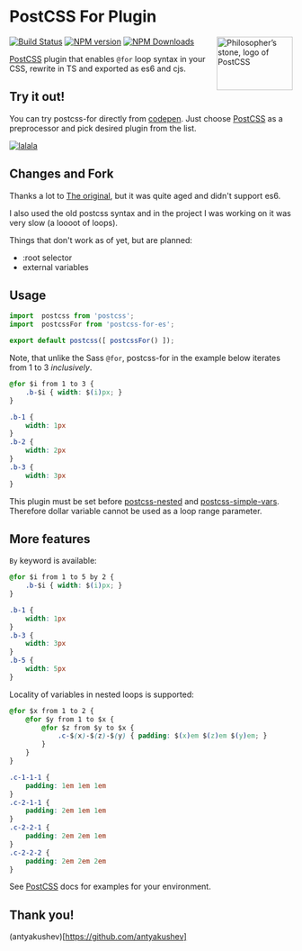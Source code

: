 # PostCSS For Plugin
[![Build Status](https://travis-ci.org/lacrioque/postcss-for-es.svg)][ci] 
[![NPM version](https://badge.fury.io/js/postcss-for-es.svg)][npm] 
[![NPM Downloads](https://img.shields.io/npm/dm/postcss-for-es.svg)](https://www.npmjs.org/package/postcss-for-es)
[
    <img align="right" width="135" height="95" src="http://postcss.github.io/postcss/logo-leftp.png" title="Philosopher’s stone, logo of PostCSS">
][PostCSS]

[PostCSS] plugin that enables `@for` loop syntax in your CSS, rewrite in TS and exported as es6 and cjs.

## Try it out!

You can try postcss-for directly from [codepen]. 
Just choose [PostCSS] as a preprocessor and pick desired plugin from the list.

[
    ![lalala](https://raw.githubusercontent.com/lacrioque/postcss-for-es/9a8663762bdb65f94a054926e2eba3b0d8f89c68/resources/codepen.png)
][codepen]

## Changes and Fork

Thanks a lot to [The original](https://github.com/antyakushev/postcss-for), but it was quite aged and didn't support es6. 

I also used the old postcss syntax and in the project I was working on it was very slow (a loooot of loops).

Things that don't work as of yet, but are planned:

- :root selector
- external variables


## Usage

```js
import  postcss from 'postcss';
import  postcssFor from 'postcss-for-es';

export default postcss([ postcssFor() ]);
```

Note, that unlike the Sass `@for`, postcss-for in the example below iterates from 1 to 3 *inclusively*.
```css
@for $i from 1 to 3 {
    .b-$i { width: $(i)px; }
}
```

```css
.b-1 {
    width: 1px
}
.b-2 {
    width: 2px
}
.b-3 {
    width: 3px
}
```

This plugin must be set before [postcss-nested] and [postcss-simple-vars]. 
Therefore dollar variable cannot be used as a loop range parameter.

## More features

`By` keyword is available:

```css
@for $i from 1 to 5 by 2 {
    .b-$i { width: $(i)px; }
}
```

```css
.b-1 {
    width: 1px
}
.b-3 {
    width: 3px
}
.b-5 {
    width: 5px
}
```

Locality of variables in nested loops is supported:
```css
@for $x from 1 to 2 { 
    @for $y from 1 to $x { 
        @for $z from $y to $x { 
            .c-$(x)-$(z)-$(y) { padding: $(x)em $(z)em $(y)em; } 
        }
    }
}
```

```css
.c-1-1-1 {
    padding: 1em 1em 1em
}
.c-2-1-1 {
    padding: 2em 1em 1em
}
.c-2-2-1 {
    padding: 2em 2em 1em
}
.c-2-2-2 {
    padding: 2em 2em 2em
}
```



See [PostCSS] docs for examples for your environment.

[PostCSS]:                   https://github.com/postcss/postcss
[postcss-nested]:            https://github.com/postcss/postcss-nested
[postcss-simple-vars]:       https://github.com/postcss/postcss-simple-vars
[postcss-custom-properties]: https://github.com/postcss/postcss-custom-properties
[postcss-at-rules-variables]:https://github.com/GitScrum/postcss-at-rules-variables
[ci]:                        https://travis-ci.org/antyakushev/postcss-for
[deps]:                      https://gemnasium.com/antyakushev/postcss-for
[npm]:                       http://badge.fury.io/js/postcss-for
[codepen]:                   http://codepen.io/antyakushev/pen/oxOBEO


## Thank you!

(antyakushev)[https://github.com/antyakushev]